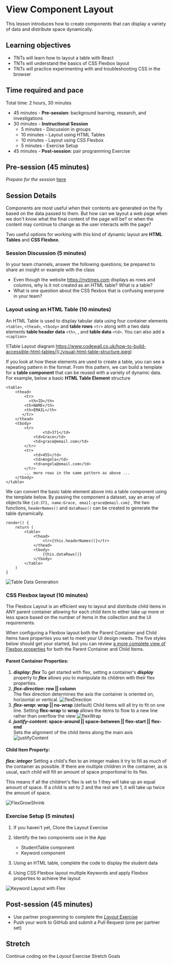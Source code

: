 # View Component Layout

This lesson introduces how to create components that can display a variety of data and distribute space dynamically.

## Learning objectives

* TNTs will learn how to layout a table with React
* TNTs will understand the basics of CSS Flexbox layout
* TNTs will practice experimenting with and troubleshooting CSS in the browser

## Time required and pace

Total time: 2 hours, 30 minutes

- 45 minutes - **Pre-session**: background learning, research, and investigations
- 30 minutes - **Instructional Session**
  - 5 minutes - Discussion in groups
  - 10 minutes –  Layout using HTML Tables
  - 10 minutes - Layout using CSS Flexbox
  - 5 minutes - Exercise Setup
- 45 minutes - **Post-session**: pair programming Exercise

## Pre-session (45 minutes)

*Prepare for the session* [here](../../../wiki/[ENG2.2]-View-component-layout)

## Session Details

Components are most useful when their contents are generated on the fly based on the data passed to them. But how can we layout a web page when we don't know what the final content of the page will be? or when the content may continue to change as the user interacts with the page?

 Two useful options for working with this kind of dynamic layout are **HTML Tables** and **CSS Flexbox**.

### Session Discussion (5 minutes)

In your team channels, answer the following questions; be prepared to share an insight or example with the class

- Even though the website https://nytimes.com displays as rows and columns, why is it not created as an HTML table? What is a table?
- What is one question about the CSS flexbox that is confusing everyone in your team?

### Layout using an HTML Table (10 minutes)

An HTML Table is used to display tabular data using four container elements `<table>`, `<thead>`, `<tbody>` and **table rows** `<tr>` along with a two data elements **table header data**  `<th>`,  , and **table data** `<td>`. You can also add a `<caption>`

![Table Layout diagram https://www.codewall.co.uk/how-to-build-accessible-html-tables/](./visual-html-table-structure.jpeg)

If you look at how these elements are used to create a table, you can see a repeating pattern in the format. From this pattern, we can build a template for a **table component** that can be reused with a variety of dynamic data. For example, below a basic **HTML Table Element** structure

    <table>
        <thead>
        	<tr>
        	  <th>ID</th>
            <th>NAME</th>
            <th>EMAIL</th>
           </tr>
        </thead>
        <tbody>
            <tr>
            		<td>371</td>
                <td>Grace</td>
                <td>grace@email.com</td>
            </tr>
            <tr>
                <td>455</td>
                <td>Angela</td>
                <td>angela@email.com</td>
            </tr>
            ... more rows in the same pattern as above ...
        </tbody>
    </table>

We can convert the basic table element above into a table component using the template below. By passing the component a dataset, say an array of objects like `{id:371, name:Grace, email:grace@email.com}` , the two functions, `headerNames()` and `dataRows()` can be created to generate the table dynamically.

    render() {
        return (
            <table>
                <thead>
                    <tr>{this.headerNames()}</tr>
                </thead>
                <tbody>
                    {this.dataRows()}
                </tbody>
            </table>
        )
    }

![Table Data Generation](./view-component-table.png)

### CSS Flexbox layout (10 minutes)

The Flexbox Layout is an efficient way to layout and distribute child items in ANY parent container allowing for each child item to either take up more or less space based on the number of items in the collection and  the UI requirements.

When configuring a Flexbox layout both the Parent Container and Child Items have properties you set to meet your UI design needs. The five styles below should get your started, but you can review [a more complete view of Flexbox properties](https://css-tricks.com/snippets/css/a-guide-to-flexbox/) for both the Parent Container and Child Items.

#### Parent Container Properties:

1. ***display: flex*** 
   To get started with flex, setting a container&#39;s ***display*** property to ***flex*** allows you to manipulate its children with their flex properties.
2. ***flex-direction*: row || column**  
   The flex direction determines the axis the container is oriented on, horizontal or vertical.
   ![flexDirection](./flexDirection.png)
3. ***flex-wrap*: wrap || no-wrap** (default)
   Child items will all try to fit on one line. Setting **flex-wrap** to **wrap** allows the items to flow to a new line rather than overflow the view
   ![flexWrap](./flexWrap.png)
4. ***justify-content*: space-around || space-between || flex-start || flex-end**  
   Sets the alignment of the child items along the main axis
   ![justifyContent](./justifyContent.PNG)


#### Child Item Property:

***flex: integer*** 
Setting a child's flex to an integer makes it try to fill as much of the container as possible. If there are multiple children in the container, as is usual, each child will fill an amount of space proportional to its flex.

This means if all the children's flex is set to 1 they will take up an equal amount of space. If a child is set to 2 and the rest are 1, it will take up twice the amount of space.

![FlexGrowShrink](./flex-grow.svg)

### Exercise Setup (5 minutes)

1. If you haven't yet, Clone the Layout Exercise
2. Identify the two components use in the App
   - StudentTable component
   - Keyword component

3. Using an HTML table, complete the code to display the student data
4. Using CSS Flexbox layout multiple Keywords and apply Flexbox properties to achieve the layout

![Keyword Layout with Flex](./view-component-flex.png)

## Post-session (45 minutes)

- Use partner programming to complete the [*Layout* Exercise](https://github.com/tnt-summer-academy/Exercises/tree/main/Week_2/ENG2.2-layouts)
- Push your work to GitHub and submit a Pull Request (one per partner set)

## Stretch

Continue coding on the *Layout* Exercise Stretch Goals
